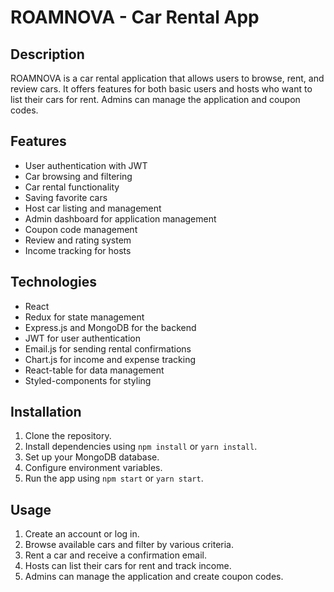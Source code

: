 # ROAMNOVA - Car Rental App

## Description
ROAMNOVA is a car rental application that allows users to browse, rent, and review cars. It offers features for both basic users and hosts who want to list their cars for rent. Admins can manage the application and coupon codes.

## Features
- User authentication with JWT
- Car browsing and filtering
- Car rental functionality
- Saving favorite cars
- Host car listing and management
- Admin dashboard for application management
- Coupon code management
- Review and rating system
- Income tracking for hosts

## Technologies
- React
- Redux for state management
- Express.js and MongoDB for the backend
- JWT for user authentication
- Email.js for sending rental confirmations
- Chart.js for income and expense tracking
- React-table for data management
- Styled-components for styling

## Installation
1. Clone the repository.
2. Install dependencies using `npm install` or `yarn install`.
3. Set up your MongoDB database.
4. Configure environment variables.
5. Run the app using `npm start` or `yarn start`.

## Usage
1. Create an account or log in.
2. Browse available cars and filter by various criteria.
3. Rent a car and receive a confirmation email.
4. Hosts can list their cars for rent and track income.
5. Admins can manage the application and create coupon codes.
